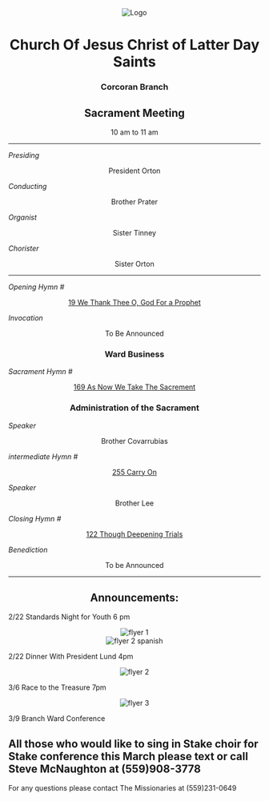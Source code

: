 <div align="center">
  <img src="https://www.churchofjesuschrist.org/imgs/177eca04c81f11edbdddeeeeac1ef6de8b4143a1/full/%21640%2C/0/default" alt="Logo">
</div>

<div align="center">
  <h1>Church Of Jesus Christ of Latter Day Saints</h1>  
  <h3>Corcoran Branch</h3>  
  <h2>Sacrament Meeting</h2>  
  10 am to 11 am
</div>

---

*Presiding*  
<div align="center">President Orton</div>

*Conducting*  
<div align="center">Brother Prater</div>

*Organist*  
<div align="center">Sister Tinney</div>

*Chorister*  
<div align="center">Sister Orton</div>

---

*Opening Hymn #*  
<div align="center">
  <a href="https://www.churchofjesuschrist.org/study/manual/hymns/we-thank-thee-o-god-for-a-prophet?lang=eng">19 We Thank Thee O, God For a Prophet</a>
</div>

*Invocation*  
<div align="center">To Be Announced</div>

<div align="center">
  <h3>Ward Business</h3>
</div>

*Sacrament Hymn #*  
<div align="center">
  <a href="https://www.churchofjesuschrist.org/study/manual/hymns/as-now-we-take-the-sacrament?lang=eng">169 As Now We Take The Sacrement</a>
</div>

<div align="center">
  <h3>Administration of the Sacrament</h3>
</div>

*Speaker*  
<div align="center"> Brother Covarrubias
</div>

*intermediate Hymn #*  

<div align="center">
  <a href="https://www.churchofjesuschrist.org/study/manual/hymns/carry-on?lang=eng">255 Carry On </a>
</div>

*Speaker*  
<div align="center"> Brother Lee
</div>

*Closing Hymn #*  

<div align="center">
  <a href="https://www.churchofjesuschrist.org/study/manual/hymns/though-deepening-trials?lang=eng">122 Though Deepening Trials </a>
</div>


*Benediction*  
<div align="center">To be Announced</div>

---

<div align="center">
  <h2>Announcements:</h2>
</div>


2/22 Standards Night for Youth 6 pm
<div align="center">
  <img src="https://github.com/AOrto/AOrto.github.io/blob/main/IMG_8488.JPEG?raw=true" alt="flyer 1">
</div>

<div align="center">
  <img src="https://github.com/AOrto/AOrto.github.io/blob/main/IMG_9815.JPEG?raw=true" alt="flyer 2 spanish">
</div>

2/22 Dinner With President Lund 4pm
<div align="center">
  <img src="https://github.com/AOrto/AOrto.github.io/blob/main/IMG_2459.JPEG?raw=true" alt="flyer 2 ">
</div>

3/6 Race to the Treasure 7pm
<div align="center">
  <img src="https://github.com/AOrto/AOrto.github.io/blob/main/IMG_1719.jpeg?raw=true" alt="flyer 3">
</div>

3/9 Branch Ward Conference

All those who would like to sing in Stake choir for Stake conference this March please text or call Steve McNaughton at (559)908-3778
---

For any questions please contact The Missionaries at (559)231-0649
